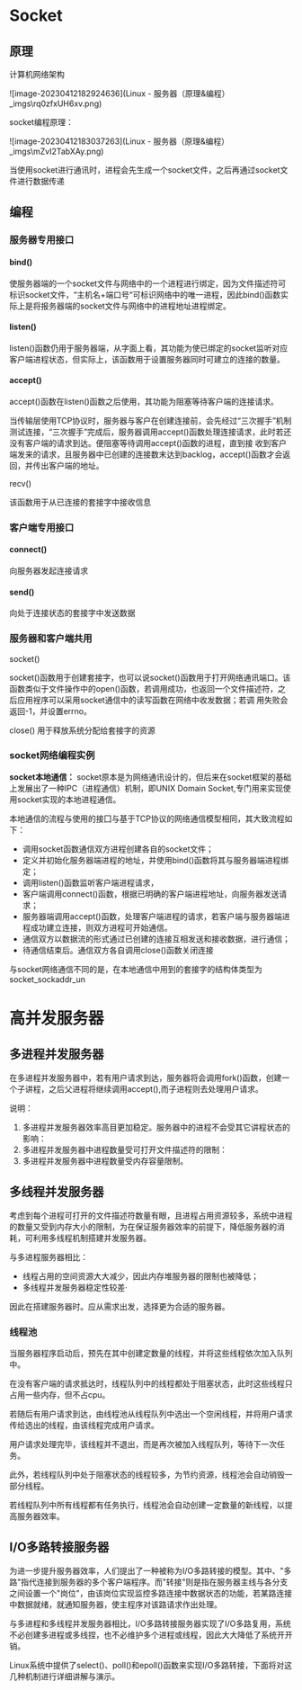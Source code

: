 # Socket

## 原理

计算机网络架构

![image-20230412182924636](Linux - 服务器（原理&编程）_imgs\rq0zfxUH6xv.png)

socket编程原理：

![image-20230412183037263](Linux - 服务器（原理&编程）_imgs\mZvI2TabXAy.png)

当使用socket进行通讯时，进程会先生成一个socket文件，之后再通过socket文件进行数据传递

## 编程

### 服务器专用接口

#### bind()

使服务器端的一个socket文件与网络中的一个进程进行绑定，因为文件描述符可标识socket文件，“主机名+端口号“可标识网络中的唯一进程，因此bind()函数实际上是将报务器端的socket文件与网络中的进程地址进程绑定。

#### listen()

listen()函数仍用于服务器端，从字面上看，其功能为使已绑定的socket监听对应客户端进程状态，但实际上，该函数用于设置服务器同时可建立的连接的数量。

#### accept()

accept()函数在listen()函数之后使用，其功能为阻塞等待客户端的连接请求。

当传输层使用TCP协议时，服务器与客户在创建连接前，会先经过“三次握手”机制测试连接，“三次握手”完成后，服务器调用accept()函数处理连接请求，此时若还没有客户端的请求到达。便阻塞等待调用accept()函数的进程，直到接
收到客户端发来的请求，且服务器中已创建的连接数末达到backlog，accept()函数才会返回，并传出客户端的地址。

recv()

该函数用于从已连接的套接字中接收信息

### 客户端专用接口

#### connect()

向服务器发起连接请求

#### send()

向处于连接状态的套接字中发送数据

### 服务器和客户端共用

socket()

socket()函数用于创建套接字，也可以说socket()函数用于打开网络通讯端口。该函数类似于文件操作中的open()函数，若调用成功，也返回一个文件描述符，之后应用裎序可以采用socket通信中的读写函数在网络中收发数据；若调
用失败会返回-1，并设置errno。

close()
用于释放系统分配给套接字的资源

### socket网络编程实例

**socket本地通信：**
socket原本是为网络通讯设计的，但后来在socket框架的基础上发展出了一种IPC（进程通信）机制，即UNIX Domain Socket,专门用来实现使用socket实现的本地进程通信。

本地通信的流程与使用的接囗与基于TCP协议的网络通信模型相同，其大致流程如下：

- 调用socket函数通信双方进程创建各自的socket文件；
- 定义并初始化服务器端进程的地址，并使用bind()函数将其与服务器端进程绑定；
- 调用listen()函数监听客户端进程请求，
- 客户端调用connect()函数，根据已明确的客户端进程地址，向服务器发送请求；
- 服务器端调用accept()函数，处理客户端进程的请求，若客户端与服务器端进程成功建立连接，则双方进程可开始通信。
- 通信双方以数据流的形式通过已创建的连接互相发送和接收数据，进行通信；
- 待通信结束后。通信双方各自调用close()函数关闭连接

与socket网络通信不同的是，在本地通信中用到的套接字的结构体类型为socket_sockaddr_un

# 高并发服务器

## 多进程并发服务器

在多进程并发服务器中，若有用户请求到达，服务器将会调用fork()函数，创建一个子讲程，之后父进程将继续调用accept(),而子进程则去处理用户请求。

说明：

1. 多进程并发服务器效率高目更加稳定。服务器中的进程不会受其它讲程状态的影响：
2. 多进程并发服务器中进程数量受可打开文件描述符的限制：
3. 多进程并发服务器中进程数量受内存容量限制。

## 多线程并发服务器

考虑到每个进程可打开的文件描述符数量有眼，且进程占用资源较多，系统中进程的数量又受到内存大小的限制，为在保证服务器效率的前提下，降低服务器的消耗，可利用多线程机制搭建并发服务器。

与多进程服务器相比：

- 线程占用的空间资源大大减少，因此内存堆服务器的限制也被降低；
- 多线程并发服务器稳定性较差·

因此在搭建服务器时。应从需求出发，选择更为合适的服务器。

### 线程池

当服务器程序启动后，预先在其中创建定数量的线程，并将这些线程依次加入队列中。

在没有客户端的请求抵达时，线程队列中的线程都处于阻塞状态，此时这些线程只占用一些内存，但不占cpu。

若随后有用户请求到达，由线程池从线程队列中选出一个空闲线程，并将用户请求传给选出的线程，由该线程完成用户请求。

用户请求处理完毕，该线程并不退出，而是再次被加入线程队列，等待下一次任务。

此外，若线程队列中处于阻塞状态的线程较多，为节约资源，线程池会自动销毁一部分线程。

若线程队列中所有线程都有任务执行，线程池会自动创建一定数量的新线程，以提高服务器效率。

## I/O多路转接服务器

为进一步提升服务器效率，人们提出了一种被称为I/O多路转接的模型。其中、"多路"指代连接到服务器的多个客户端程序。而"转接"则是指在服务器主线与各分支之间设置一个"岗位"，由该岗位实现监控多路连接中数据状态的功能，若某路连接中数据就绪，就通知服务器，使主程序对该路请求作出处理。

与多进程和多线程并发服务器相比，I/O多路转接服务器实现了I/O多路复用，系统不必创建多进程或多线捏，也不必维护多个进程或线程，因此大大降低了系统开开销。

Linux系统中提供了select()、poll()和epoll()函数来实现I/O多路转接，下面将对这几种机制进行详细讲解与演示。